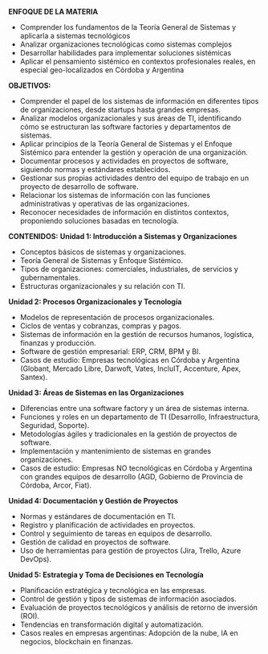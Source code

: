 **ENFOQUE DE LA MATERIA**
- Comprender los fundamentos de la Teoría General de Sistemas y aplicarla a sistemas tecnológicos
- Analizar organizaciones tecnológicas como sistemas complejos
- Desarrollar habilidades para implementar soluciones sistémicas
- Aplicar el pensamiento sistémico en contextos profesionales reales, en especial geo-localizados en Córdoba y Argentina

**OBJETIVOS:**
- Comprender el papel de los sistemas de información en diferentes tipos de organizaciones, desde startups hasta grandes empresas.
- Analizar modelos organizacionales y sus áreas de TI, identificando cómo se estructuran las software factories y departamentos de sistemas.
- Aplicar principios de la Teoría General de Sistemas y el Enfoque Sistémico para entender la gestión y operación de una organización.
- Documentar procesos y actividades en proyectos de software, siguiendo normas y estándares establecidos.
- Gestionar sus propias actividades dentro del equipo de trabajo en un proyecto de desarrollo de software.
- Relacionar los sistemas de información con las funciones administrativas y operativas de las organizaciones.
- Reconocer necesidades de información en distintos contextos, proponiendo soluciones basadas en tecnología.

**CONTENIDOS:**
**Unidad 1: Introducción a Sistemas y Organizaciones**
- Conceptos básicos de sistemas y organizaciones.
- Teoría General de Sistemas y Enfoque Sistémico.
- Tipos de organizaciones: comerciales, industriales, de servicios y gubernamentales.
- Estructuras organizacionales y su relación con TI.

**Unidad 2: Procesos Organizacionales y Tecnología**
- Modelos de representación de procesos organizacionales.
- Ciclos de ventas y cobranzas, compras y pagos.
- Sistemas de información en la gestión de recursos humanos, logística, finanzas y producción.
- Software de gestión empresarial: ERP, CRM, BPM y BI.
- Casos de estudio: Empresas tecnológicas en Córdoba y Argentina (Globant, Mercado Libre, Darwoft, Vates, IncluIT, Accenture, Apex, Santex).

**Unidad 3: Áreas de Sistemas en las Organizaciones**
- Diferencias entre una software factory y un área de sistemas interna.
- Funciones y roles en un departamento de TI (Desarrollo, Infraestructura, Seguridad, Soporte).
- Metodologías ágiles y tradicionales en la gestión de proyectos de software.
- Implementación y mantenimiento de sistemas en grandes organizaciones.
- Casos de estudio: Empresas NO tecnológicas en Córdoba y Argentina con grandes equipos de desarrollo (AGD, Gobierno de Provincia de Córdoba, Arcor, Fiat).

**Unidad 4: Documentación y Gestión de Proyectos**
- Normas y estándares de documentación en TI.
- Registro y planificación de actividades en proyectos.
- Control y seguimiento de tareas en equipos de desarrollo.
- Gestión de calidad en proyectos de software.
- Uso de herramientas para gestión de proyectos (Jira, Trello, Azure DevOps).

**Unidad 5: Estrategia y Toma de Decisiones en Tecnología**
- Planificación estratégica y tecnológica en las empresas.
- Control de gestión y tipos de sistemas de información asociados.
- Evaluación de proyectos tecnológicos y análisis de retorno de inversión (ROI).
- Tendencias en transformación digital y automatización.
- Casos reales en empresas argentinas: Adopción de la nube, IA en negocios, blockchain en finanzas.


